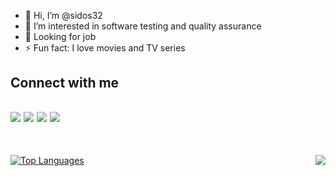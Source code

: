 - 👋 Hi, I’m @sidos32
- 🌱 I’m interested in software testing and quality assurance
- 👀 Looking for job
- ⚡ Fun fact: I love movies and TV series

## Connect with me 
<a href="https://www.linkedin.com/in/nazif-kyazim-82ab0a186/"><img src="https://img.shields.io/badge/LinkedIn-0077B5?style=for-the-badge&logo=linkedin&logoColor=white"></a>
<a href="mailto:nazif.kyazim96@gmail.com"><img src="https://img.shields.io/badge/Gmail-D14836?style=for-the-badge&logo=gmail&logoColor=white"></a>
<a href="https://steamcommunity.com/id/sidos32/"><img src="https://img.shields.io/badge/Steam-000000?style=for-the-badge&logo=steam&logoColor=white"></a>
<a href="https://open.spotify.com/user/ws37d6q6tpz1o6nnk5sqi6hup"><img src="https://img.shields.io/badge/Spotify-1ED760?&style=for-the-badge&logo=spotify&logoColor=white"></a>
----
<br>

[![Top Languages](https://readme-stats-envoy-vc.vercel.app/api/top-langs/?username=sidos32&layout=compact)](https://github.com/sidos32/sidos32)
<img align="right" src="https://orhun.dev/img/crow.png">
